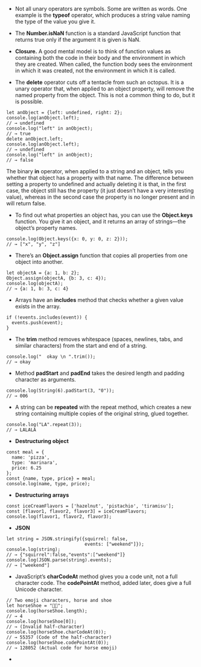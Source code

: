 * Not all unary operators are symbols. Some are written as words. One example is the **typeof** operator, which produces a string value naming the type of the value you give it.

* The **Number.isNaN** function is a standard JavaScript function that returns true only if the argument it is given is NaN.

* **Closure.** A good mental model is to think of function values as containing both the code in their body and the environment in which they are created. When called, the function body sees the environment in which it was created, not the environment in which it is called.

* The **delete** operator cuts off a tentacle from such an octopus. It is a unary operator that, when applied to an object property, will remove the named property from the object. This is not a common thing to do, but it is possible.
```
let anObject = {left: undefined, right: 2};
console.log(anObject.left);
// → undefined
console.log("left" in anObject);
// → true
delete anObject.left;
console.log(anObject.left);
// → undefined
console.log("left" in anObject);
// → false
```
The binary **in** operator, when applied to a string and an object, tells you whether that object has a property with that name. The difference between setting a property to undefined and actually deleting it is that, in the first case, the object still has the property (it just doesn’t have a very interesting value), whereas in the second case the property is no longer present and in will return false.

* To find out what properties an object has, you can use the **Object.keys** function. You give it an object, and it returns an array of strings—the object’s property names.
```
console.log(Object.keys({x: 0, y: 0, z: 2}));
// → ["x", "y", "z"]
```

* There’s an **Object.assign** function that copies all properties from one object into another.
```
let objectA = {a: 1, b: 2};
Object.assign(objectA, {b: 3, c: 4});
console.log(objectA);
// → {a: 1, b: 3, c: 4}
```

* Arrays have an **includes** method that checks whether a given value exists in the array.
```
if (!events.includes(event)) {
  events.push(event);
}
```

* The **trim** method removes whitespace (spaces, newlines, tabs, and similar characters) from the start and end of a string.
```
console.log("  okay \n ".trim());
// → okay
```

* Method **padStart** and **padEnd** takes the desired length and padding character as arguments.
```
console.log(String(6).padStart(3, "0"));
// → 006
```

* A string can be **repeated** with the repeat method, which creates a new string containing multiple copies of the original string, glued together.
```
console.log("LA".repeat(3));
// → LALALA
```

* **Destructuring object**
```
const meal = {
  name: 'pizza',
  type: 'marinara',
  price: 6.25
};
const {name, type, price} = meal;
console.log(name, type, price);
```

* **Destructuring arrays**
```
const iceCreamFlavors = ['hazelnut', 'pistachio', 'tiramisu'];
const [flavor1, flavor2, flavor3] = iceCreamFlavors;
console.log(flavor1, flavor2, flavor3);
```

* **JSON**
```
let string = JSON.stringify({squirrel: false,
                             events: ["weekend"]});
console.log(string);
// → {"squirrel":false,"events":["weekend"]}
console.log(JSON.parse(string).events);
// → ["weekend"]
```

* JavaScript’s **charCodeAt** method gives you a code unit, not a full character code. The **codePointAt** method, added later, does give a full Unicode character.
```
// Two emoji characters, horse and shoe
let horseShoe = "🐴👟";
console.log(horseShoe.length);
// → 4
console.log(horseShoe[0]);
// → (Invalid half-character)
console.log(horseShoe.charCodeAt(0));
// → 55357 (Code of the half-character)
console.log(horseShoe.codePointAt(0));
// → 128052 (Actual code for horse emoji)
```

* 